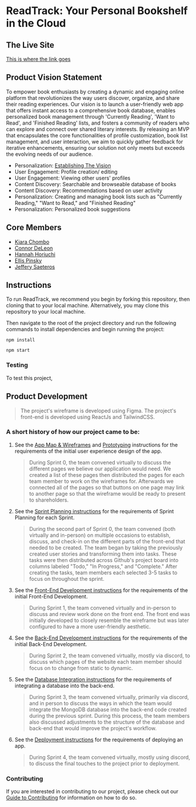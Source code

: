 # ReadTrack: Your Personal Bookshelf in the Cloud

## The Live Site
[This is where the link goes](./README.md)

## Product Vision Statement

To empower book enthusiasts by creating a dynamic and engaging online platform that revolutionizes the way users discover, organize, and share their reading experiences. Our vision is to launch a user-friendly web app that offers instant access to a comprehensive book database, enables personalized book management through 'Currently Reading', 'Want to Read', and 'Finished Reading' lists, and fosters a community of readers who can explore and connect over shared literary interests. By releasing an MVP that encapsulates the core functionalities of profile customization, book list management, and user interaction, we aim to quickly gather feedback for iterative enhancements, ensuring our solution not only meets but exceeds the evolving needs of our audience.

- Personalization:
  [Establishing The Vision](Features)
- User Engagement: Profile creation/ editing
- User Engagement: Viewing other users' profiles
- Content Discovery: Searchable and browseable database of books
- Content Discovery: Recommendations based on user activity
- Personalization: Creating and managing book lists such as "Currently Reading," "Want to Read," and "Finished Reading"
- Personalization: Personalized book suggestions

## Core Members
* [Kiara Chombo](https://github.com/k1arac)
* [Connor DeLeon](https://github.com/cnnrdel)
* [Hannah Horiuchi](https://github.com/hah8236)
* [Ellis Pinsky](https://github.com/ellispinsky)
* [Jeffery Saeteros](https://github.com/jeffreysaeteros)

## Instructions

To run ReadTrack, we recommend you begin by forking this repository, then cloning that to your local machine. Alternatively, you may clone this repository to your local machine. 

Then navigate to the root of the project directory and run the following commands to install dependencies and begin running the project:

```
npm install
```

```
npm start
```

### Testing

To test this project, 

## Product Development

  > The project's wireframe is developed using Figma. The project's front-end is developed using ReactJs and TailwindCSS.

### A short history of how our project came to be:

1. See the [App Map & Wireframes](instructions-0a-app-map-wireframes.md) and [Prototyping](./instructions-0b-prototyping.md) instructions for the requirements of the initial user experience design of the app.
   > During Sprint 0, the team convened virtually to discuss the different pages we believe our application would need. We created a list of these pages then distributed the pages for each team member to work on the wireframes for. Afterwards we connected all of the pages so that buttons on one page may link to another page so that the wireframe would be ready to present to shareholders.

1. See the [Sprint Planning instructions](instructions-0d-sprint-planning.md) for the requirements of Sprint Planning for each Sprint.
   > During the second part of Sprint 0, the team convened (both virtually and in-person) on multiple occasions to establish, discuss, and check-in on the different parts of the front-end that needed to be created. The team began by taking the previously created user stories and transforming them into tasks. These tasks were then distributed across Github's project board into columns labeled "Todo," "In Progress," and "Complete." After creating the tasks, team members each selected 3-5 tasks to focus on throughout the sprint.

1. See the [Front-End Development instructions](./instructions-1-front-end.md) for the requirements of the initial Front-End Development.
   > During Sprint 1, the team convened virtually and in-person to discuss and review work done on the front end. The front end was initially developed to closely resemble the wireframe but was later configured to have a more user-friendly aesthetic.

1. See the [Back-End Development instructions](./instructions-2-back-end.md) for the requirements of the initial Back-End Development.
   > During Sprint 2, the team convened virtually, mostly via discord, to discuss which pages of the website each team member should focus on to change from static to dynamic.

1. See the [Database Integration instructions](./instructions-3-database.md) for the requirements of integrating a database into the back-end.
   > During Sprint 3, the team convened virtually, primarily via discord, and in person to discuss the ways in which the team would integrate the MongoDB database into the back-end code created during the previous sprint. During this process, the team members also discussed adjustments to the structure of the database and back-end that would improve the project's workflow.

1. See the [Deployment instructions](./instructions-4-deployment.md) for the requirements of deploying an app.
   > During Sprint 4, the team convened virtually, mostly using discord, to discuss the final touches to the project prior to deployment.

### Contributing

If you are interested in contributing to our project, please check out our [Guide to Contributing](./CONTRIBUTING.md) for information on how to do so.